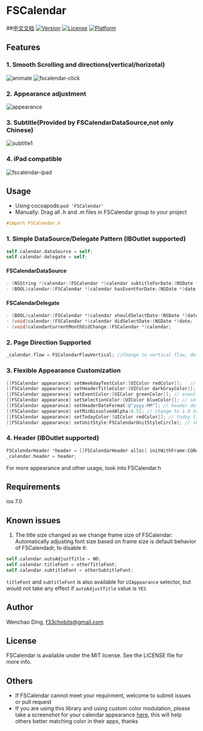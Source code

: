 # FSCalendar

##[中文文档](https://github.com/f33chobits/FSCalendar/blob/master/README-cn.md)
[![Version](https://img.shields.io/cocoapods/v/FSCalendar.svg?style=flat)](http://cocoadocs.org/docsets/FSCalendar)
[![License](https://img.shields.io/cocoapods/l/FSCalendar.svg?style=flat)](http://cocoadocs.org/docsets/FSCalendar)
[![Platform](https://img.shields.io/cocoapods/p/FSCalendar.svg?style=flat)](http://cocoadocs.org/docsets/FSCalendar)

## Features
### 1. Smooth Scrolling and directions(vertical/horizotal)
![animate](https://cloud.githubusercontent.com/assets/5186464/6260896/de303034-b820-11e4-9f01-8d98e0ac94aa.gif) 
![fscalendar-click](https://cloud.githubusercontent.com/assets/5186464/6479246/6156c458-c27d-11e4-97da-52b424b45ec3.gif)
### 2. Appearance adjustment
![appearance](https://cloud.githubusercontent.com/assets/5186464/6208969/20ee842a-b5fb-11e4-8875-132d42893b9e.png)
### 3. Subtitle(Provided by FSCalendarDataSource,not only Chinese)
![subtitle1](https://cloud.githubusercontent.com/assets/5186464/6209081/54d8a4cc-b5fc-11e4-981e-d4bb21a45628.png)
### 4. iPad compatible
![fscalendar-ipad](https://cloud.githubusercontent.com/assets/5186464/6502151/b4ce3092-c35b-11e4-827a-498d73579d78.jpg)

## Usage

* Using cocoapods:`pod 'FSCalendar'`
* Manually: Drag all .h and .m files in FSCalendar group to your project

```objective-c
#import FSCalendar.h
```

### 1. Simple DataSource/Delegate Pattern (IBOutlet supported)
```objective-c
self.calendar.dataSource = self; 
self.calendar.delegate = self;
```
#### FSCalendarDataSource
```objective-c
- (NSString *)calendar:(FSCalendar *)calendar subtitleForDate:(NSDate *)date; // set subtitle
- (BOOL)calendar:(FSCalendar *)calendar hasEventForDate:(NSDate *)date; // set event dot
```
#### FSCalendarDelegate
```objective-c
- (BOOL)calendar:(FSCalendar *)calendar shouldSelectDate:(NSDate *)date;
- (void)calendar:(FSCalendar *)calendar didSelectDate:(NSDate *)date;
- (void)calendarCurrentMonthDidChange:(FSCalendar *)calendar;
```
### 2. Page Direction Supported
```objective-c
_calendar.flow = FSCalendarFlowVertical; //Change to vertical flow, default is FSCalendarFlowHorizontal
```
### 3. Flexible Appearance Customization
```objective-c
[[FSCalendar appearance] setWeekdayTextColor:[UIColor redColor]];   // week symbol color
[[FSCalendar appearance] setHeaderTitleColor:[UIColor darkGrayColor]]; // header text color
[[FSCalendar appearance] setEventColor:[UIColor greenColor]]; // event mark color
[[FSCalendar appearance] setSelectionColor:[UIColor blueColor]]; // selection fill color
[[FSCalendar appearance] setHeaderDateFormat:@"yyyy-MM"]; // header date format
[[FSCalendar appearance] setMinDissolvedAlpha:0.5]; // change to 1.0 to make header no alpha
[[FSCalendar appearance] setTodayColor:[UIColor redColor]]; // today fill color
[[FSCalendar appearance] setUnitStyle:FSCalendarUnitStyleCircle]; // shape of today/selection fill color.Circle/Fectangle
```
### 4. Header (IBOutlet supported)
```objective-c
FSCalendarHeader *header = [[FSCalendarHeader alloc] initWithFrame:CGRectMake(0,0,_calendar.frame.size.width,44)];
_calendar.header = header;
```
For more appearance and other usage, look into FSCalendar.h

## Requirements
ios 7.0

## Known issues
1. The title size changed as we change frame size of FSCalendar: Automatically adjusting font size based on frame size is default behavior of FSCalendadr, to disable it:

```objective-c    
self.calendar.autoAdjustTitle = NO; 
self.calendar.titleFont = otherTitleFont;
self.calendar.subtitleFont = otherSubtitleFont;
```

`titleFont` and `subtitleFont` is also available for `UIAppearance` selector, but would not take any effect if `autoAdjustTitle` value is `YES`

## Author

Wenchao Ding, f33chobits@gmail.com

## License

FSCalendar is available under the MIT license. See the LICENSE file for more info.

## Others
* If FSCalendar cannot meet your requirment, welcome to submit issues or pull request
* If you are using this library and using custom color modulation, please take a screenshot for your calendar appearance [here](https://github.com/f33chobits/FSCalendar/issues/2), this will help others better matching color in their apps, thanks
